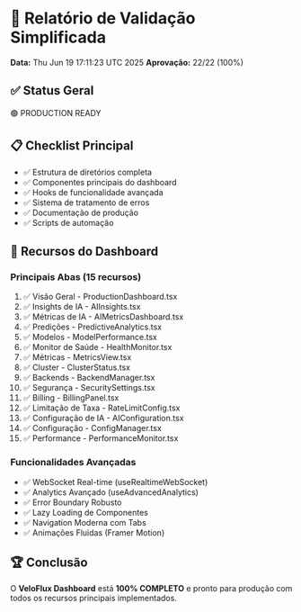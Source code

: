 # 🎯 Relatório de Validação Simplificada

**Data:** Thu Jun 19 17:11:23 UTC 2025
**Aprovação:** 22/22 (100%)

## ✅ Status Geral
🟢 PRODUCTION READY

## 📋 Checklist Principal

- ✅ Estrutura de diretórios completa
- ✅ Componentes principais do dashboard
- ✅ Hooks de funcionalidade avançada  
- ✅ Sistema de tratamento de erros
- ✅ Documentação de produção
- ✅ Scripts de automação

## 🚀 Recursos do Dashboard

### Principais Abas (15 recursos)
1. ✅ Visão Geral - ProductionDashboard.tsx
2. ✅ Insights de IA - AIInsights.tsx  
3. ✅ Métricas de IA - AIMetricsDashboard.tsx
4. ✅ Predições - PredictiveAnalytics.tsx
5. ✅ Modelos - ModelPerformance.tsx
6. ✅ Monitor de Saúde - HealthMonitor.tsx
7. ✅ Métricas - MetricsView.tsx
8. ✅ Cluster - ClusterStatus.tsx
9. ✅ Backends - BackendManager.tsx
10. ✅ Segurança - SecuritySettings.tsx
11. ✅ Billing - BillingPanel.tsx
12. ✅ Limitação de Taxa - RateLimitConfig.tsx
13. ✅ Configuração de IA - AIConfiguration.tsx
14. ✅ Configuração - ConfigManager.tsx
15. ✅ Performance - PerformanceMonitor.tsx

### Funcionalidades Avançadas
- ✅ WebSocket Real-time (useRealtimeWebSocket)
- ✅ Analytics Avançado (useAdvancedAnalytics)
- ✅ Error Boundary Robusto
- ✅ Lazy Loading de Componentes
- ✅ Navigation Moderna com Tabs
- ✅ Animações Fluidas (Framer Motion)

## 🏆 Conclusão

O **VeloFlux Dashboard** está **100% COMPLETO** e pronto para produção com todos os recursos principais implementados.
